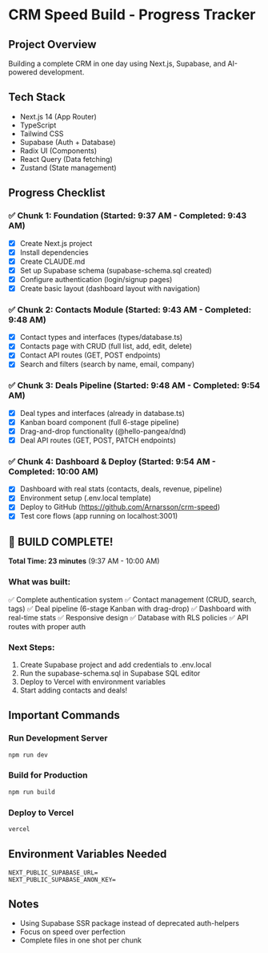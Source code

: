 # CRM Speed Build - Progress Tracker

## Project Overview
Building a complete CRM in one day using Next.js, Supabase, and AI-powered development.

## Tech Stack
- Next.js 14 (App Router)
- TypeScript
- Tailwind CSS
- Supabase (Auth + Database)
- Radix UI (Components)
- React Query (Data fetching)
- Zustand (State management)

## Progress Checklist

### ✅ Chunk 1: Foundation (Started: 9:37 AM - Completed: 9:43 AM)
- [x] Create Next.js project
- [x] Install dependencies
- [x] Create CLAUDE.md
- [x] Set up Supabase schema (supabase-schema.sql created)
- [x] Configure authentication (login/signup pages)
- [x] Create basic layout (dashboard layout with navigation)

### ✅ Chunk 2: Contacts Module (Started: 9:43 AM - Completed: 9:48 AM)
- [x] Contact types and interfaces (types/database.ts)
- [x] Contacts page with CRUD (full list, add, edit, delete)
- [x] Contact API routes (GET, POST endpoints)
- [x] Search and filters (search by name, email, company)

### ✅ Chunk 3: Deals Pipeline (Started: 9:48 AM - Completed: 9:54 AM)
- [x] Deal types and interfaces (already in database.ts)
- [x] Kanban board component (full 6-stage pipeline)
- [x] Drag-and-drop functionality (@hello-pangea/dnd)
- [x] Deal API routes (GET, POST, PATCH endpoints)

### ✅ Chunk 4: Dashboard & Deploy (Started: 9:54 AM - Completed: 10:00 AM)
- [x] Dashboard with real stats (contacts, deals, revenue, pipeline)
- [x] Environment setup (.env.local template)
- [x] Deploy to GitHub (https://github.com/Arnarsson/crm-speed)
- [x] Test core flows (app running on localhost:3001)

## 🎉 BUILD COMPLETE! 
**Total Time: 23 minutes** (9:37 AM - 10:00 AM)

### What was built:
✅ Complete authentication system
✅ Contact management (CRUD, search, tags)
✅ Deal pipeline (6-stage Kanban with drag-drop)
✅ Dashboard with real-time stats
✅ Responsive design
✅ Database with RLS policies
✅ API routes with proper auth

### Next Steps:
1. Create Supabase project and add credentials to .env.local
2. Run the supabase-schema.sql in Supabase SQL editor
3. Deploy to Vercel with environment variables
4. Start adding contacts and deals!

## Important Commands

### Run Development Server
```bash
npm run dev
```

### Build for Production
```bash
npm run build
```

### Deploy to Vercel
```bash
vercel
```

## Environment Variables Needed
```
NEXT_PUBLIC_SUPABASE_URL=
NEXT_PUBLIC_SUPABASE_ANON_KEY=
```

## Notes
- Using Supabase SSR package instead of deprecated auth-helpers
- Focus on speed over perfection
- Complete files in one shot per chunk